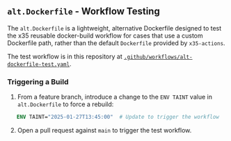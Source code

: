 ## `alt.Dockerfile` - Workflow Testing

The `alt.Dockerfile` is a lightweight, alternative Dockerfile designed to test
the x35 reusable docker-build workflow for cases that use a custom Dockerfile path,
rather than the default `Dockerfile` provided by `x35-actions`.

The test workflow is in this repository at [`.github/workflows/alt-dockerfile-test.yaml`](../../.github/workflows/alt-dockerfile-test.yaml).

### Triggering a Build

1. From a feature branch, introduce a change to the `ENV TAINT` value in `alt.Dockerfile` to force a rebuild:
```dockerfile
   ENV TAINT="2025-01-27T13:45:00"  # Update to trigger the workflow
```
2. Open a  pull request against `main` to trigger the test workflow.
